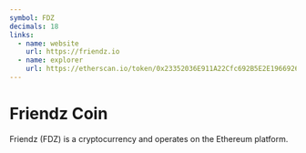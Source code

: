 ```yaml
---
symbol: FDZ
decimals: 18
links:
  - name: website
    url: https://friendz.io
  - name: explorer
    url: https://etherscan.io/token/0x23352036E911A22Cfc692B5E2E196692658ADED9
---
```


# Friendz Coin

Friendz (FDZ) is a cryptocurrency and operates on the Ethereum platform.
